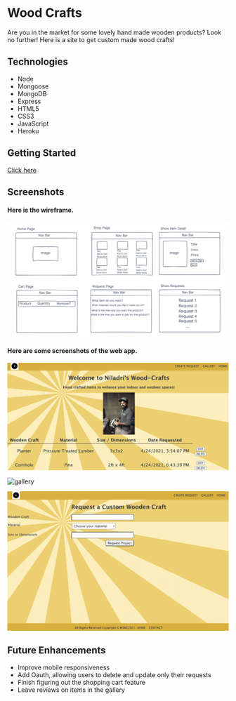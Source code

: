 # Wood Crafts

Are you in the market for some lovely hand made wooden products? Look no further! Here is a site to get custom made wood crafts!

## Technologies
- Node
- Mongoose
- MongoDB
- Express
- HTML5
- CSS3
- JavaScript
- Heroku

## Getting Started
[Click here](https://sinha-crafts.herokuapp.com/woodCrafts) 



## Screenshots
#### Here is the wireframe.
![wireframe](./public/images/Project-2-Wireframe.png) 

#### Here are some screenshots of the web app.

![index](./public/images/index.png)


![gallery](./public/images/gallery.png)


![request](./public/images/request.png)



## Future Enhancements
- Improve mobile responsiveness
- Add Oauth, allowing users to delete and update only their requests
- Finish figuring out the shopping cart feature
- Leave reviews on items in the gallery